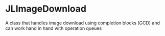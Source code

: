 JLImageDownload
===============

A class that handles image download using completion blocks (GCD) and can work hand in hand with operation queues
